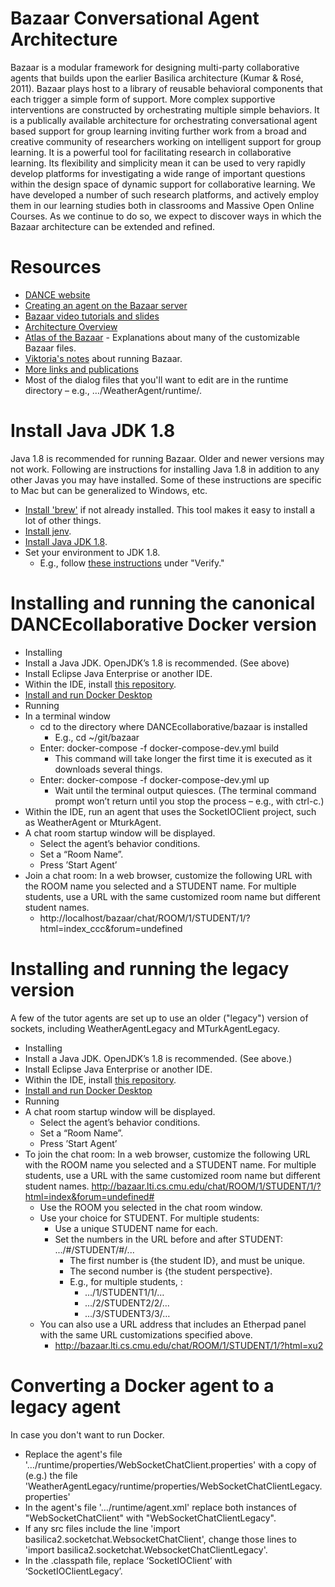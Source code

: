 # Bazaar Conversational Agent Architecture

Bazaar is a modular framework for designing multi-party collaborative agents that builds upon the earlier Basilica architecture (Kumar & Rosé, 2011). Bazaar plays host to a library of reusable behavioral components that each trigger a simple form of support. More complex supportive interventions are constructed by orchestrating multiple simple behaviors.  It is a publically available architecture for orchestrating conversational agent based support for group learning inviting further work from a broad and creative community of researchers working on intelligent support for group learning. It is a powerful tool for facilitating research in collaborative learning. Its flexibility and simplicity mean it can be used to very rapidly develop platforms for investigating a wide range of important questions within the design space of dynamic support for collaborative learning. We have developed a number of such research platforms, and actively employ them in our learning studies both in classrooms and Massive Open Online Courses. As we continue to do so, we expect to discover ways in which the Bazaar architecture can be extended and refined.
# Resources
  - [DANCE website](http://dance.cs.cmu.edu/resources/)
  - [Creating an agent on the Bazaar server](https://docs.google.com/document/d/e/2PACX-1vR-TeY4mhtRzsnyaeqqcvdefTPrI5RyxDteibIqlhec0lZJLx5X6Ap_Pw61mpYJWUNYOPZSC3LFaC12/pub)
  - [Bazaar video tutorials and slides](http://dance.cs.cmu.edu/talks/talk12.html)
  - [Architecture Overview](http://ankara.lti.cs.cmu.edu/bazaar/Bazaar%20Overview.pdf)
  - [Atlas of the Bazaar](http://ankara.lti.cs.cmu.edu/bazaar/AtlasOfTheBazaar.pdf) - Explanations about many of the customizable Bazaar files.
  - [Viktoria's notes](https://docs.google.com/document/d/1EoVPrCCcJ1aBVRTRRx64QQ5GzfZdXd8eId-3o1XZWLE/edit#heading=h.u0d1fv8qf6f7) about running Bazaar.
  - [More links and publications](http://ankara.lti.cs.cmu.edu/bazaar/)
  - Most of the dialog files that you'll want to edit are in the runtime directory – e.g., …/WeatherAgent/runtime/.

# Install Java JDK 1.8
Java 1.8 is recommended for running Bazaar. Older and newer versions may not work. Following are instructions for installing Java 1.8 in addition to any other Javas you may have installed. Some of these instructions are specific to Mac but can be generalized to Windows, etc.
- [Install 'brew'](https://brew.sh) if not already installed. This tool makes it easy to install a lot of other things.
- [Install jenv](https://developer.bring.com/blog/configuring-jenv-the-right-way/).
- [Install Java JDK 1.8](https://installvirtual.com/install-openjdk-8-on-mac-using-brew-adoptopenjdk/).
- Set your environment to JDK 1.8.
  - E.g., follow [these instructions](https://developer.bring.com/blog/configuring-jenv-the-right-way/) under "Verify."

# Installing and running the canonical DANCEcollaborative Docker version
- Installing
 - Install a Java JDK. OpenJDK’s 1.8 is recommended. (See above)
 - Install Eclipse Java Enterprise or another IDE.
 - Within the IDE, install [this repository](https://github.com/DANCEcollaborative/bazaar).
 - [Install and run Docker Desktop](https://docs.docker.com)
- Running
 - In a terminal window
   - cd to the directory where DANCEcollaborative/bazaar is installed
     - E.g., cd ~/git/bazaar
   - Enter: docker-compose -f docker-compose-dev.yml build
     - This command will take longer the first time it is executed as it downloads several things.
   - Enter: docker-compose -f docker-compose-dev.yml up
     - Wait until the terminal output quiesces. (The terminal command prompt won’t return until you stop the process – e.g., with ctrl-c.)
 - Within the IDE, run an agent that uses the SocketIOClient project, such as WeatherAgent or MturkAgent.
 - A chat room startup window will be displayed.
   - Select the agent’s behavior conditions.
   - Set a “Room Name”.
   - Press ’Start Agent’
 - Join a chat room:  In a web browser, customize the following URL with the ROOM name you selected and a STUDENT name. For multiple students, use a URL with the same customized room name but different student names.
   - http://localhost/bazaar/chat/ROOM/1/STUDENT/1/?html=index_ccc&forum=undefined

# Installing and running the legacy version
A few of the tutor agents are set up to use an older ("legacy") version of sockets, including WeatherAgentLegacy and MTurkAgentLegacy.
- Installing
 - Install a Java JDK. OpenJDK’s 1.8 is recommended. (See above.)
 - Install Eclipse Java Enterprise or another IDE.
 - Within the IDE, install [this repository](https://github.com/DANCEcollaborative/bazaar).
 - [Install and run Docker Desktop](https://docs.docker.com)
- Running
 - A chat room startup window will be displayed.
   - Select the agent’s behavior conditions.
   - Set a “Room Name”.
   - Press ’Start Agent’
 - To join the chat room: In a web browser, customize the following URL with the ROOM name you selected and a STUDENT name. For multiple students, use a URL with the same customized room name but different student names. http://bazaar.lti.cs.cmu.edu/chat/ROOM/1/STUDENT/1/?html=index&forum=undefined#
   - Use the ROOM you selected in the chat room window.
   - Use your choice for STUDENT. For multiple students:
     - Use a unique STUDENT name for each.
     - Set the numbers in the URL before and after STUDENT:  .../#/STUDENT/#/...
       - The first number is {the student ID}, and must be unique.
       - The second number is {the student perspective}.
       - E.g., for multiple students, :
         - .../1/STUDENT1/1/…
         - .../2/STUDENT2/2/...
         - .../3/STUDENT3/3/…
   - You can also use a URL address that includes an Etherpad panel with the same URL customizations specified above.
       - http://bazaar.lti.cs.cmu.edu/chat/ROOM/1/STUDENT/1/?html=xu2

# Converting a Docker agent to a legacy agent
In case you don't want to run Docker.
- Replace the agent's file '…/runtime/properties/WebSocketChatClient.properties' with a copy of (e.g.) the file 'WeatherAgentLegacy/runtime/properties/WebSocketChatClientLegacy.properties'
- In the agent's file '…/runtime/agent.xml' replace both instances of "WebSocketChatClient" with "WebSocketChatClientLegacy".
- If any src files include the line 'import basilica2.socketchat.WebsocketChatClient', change those lines to 'import basilica2.socketchat.WebsocketChatClientLegacy'.
- In the .classpath file, replace ‘SocketIOClient’ with ‘SocketIOClientLegacy’.
